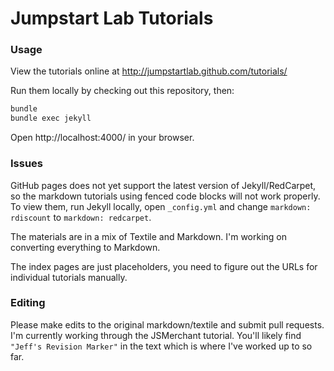 # Jumpstart Lab Tutorials

### Usage

View the tutorials online at http://jumpstartlab.github.com/tutorials/

Run them locally by checking out this repository, then:

```bash
bundle
bundle exec jekyll
```

Open http://localhost:4000/ in your browser.

### Issues

GitHub pages does not yet support the latest version of Jekyll/RedCarpet, so the markdown tutorials using fenced code blocks will not work properly. To view them, run Jekyll locally, open `_config.yml` and change `markdown: rdiscount` to `markdown: redcarpet`.

The materials are in a mix of Textile and Markdown. I'm working on converting everything to Markdown.

The index pages are just placeholders, you need to figure out the URLs for individual tutorials manually.

### Editing

Please make edits to the original markdown/textile and submit pull requests. I'm currently working through the JSMerchant tutorial. You'll likely find `"Jeff's Revision Marker"` in the text which is where I've worked up to so far.